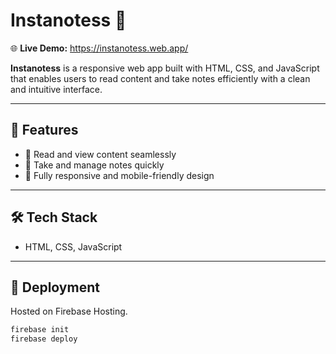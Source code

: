 # Instanotess 📝

🌐 **Live Demo:** https://instanotess.web.app/

**Instanotess** is a responsive web app built with HTML, CSS, and JavaScript that enables users to read content and take notes efficiently with a clean and intuitive interface.

---

## 📌 Features

- 📖 Read and view content seamlessly  
- 📝 Take and manage notes quickly  
- 📱 Fully responsive and mobile-friendly design  

---

## 🛠 Tech Stack

- HTML, CSS, JavaScript  

---

## 🚀 Deployment

Hosted on Firebase Hosting.

```bash
firebase init
firebase deploy
